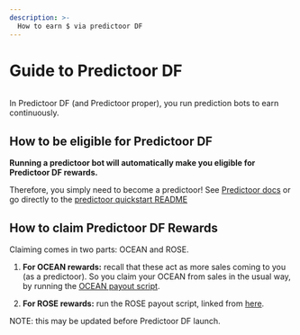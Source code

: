 ```yaml
---
description: >-
  How to earn $ via predictoor DF
---
```


# Guide to Predictoor DF

<figure><img src="../../.gitbook/assets/gif/money-robot.gif" alt=""></figure>

In Predictoor DF (and Predictoor proper), you run prediction bots to earn continuously.

## How to be eligible for Predictoor DF

**Running a predictoor bot will automatically make you eligible for Predictoor DF rewards.**

Therefore, you simply need to become a predictoor! See [Predictoor docs](../predictoor/README.md) or go directly to the [predictoor quickstart README](https://github.com/oceanprotocol/pdr-backend)

## How to claim Predictoor DF Rewards

Claiming comes in two parts: OCEAN and ROSE.

1. **For OCEAN rewards:** recall that these act as more sales coming to you (as a predictoor). So you claim your OCEAN from sales in the usual way, by running the [OCEAN payout script](https://github.com/oceanprotocol/pdr-backend/blob/main/READMEs/payout.md).

2. **For ROSE rewards:** run the ROSE payout script, linked from [here](https://github.com/oceanprotocol/pdr-backend/blob/main/READMEs/predictoor.md).

NOTE: this may be updated before Predictoor DF launch.

